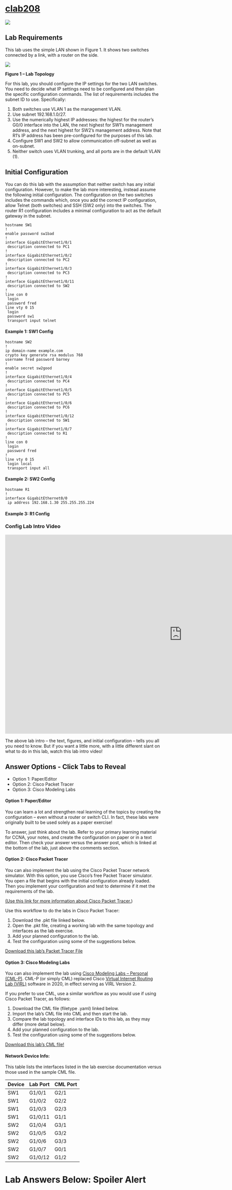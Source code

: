 # [clab208](https://www.certskills.com/clab208/)

![](../images/clab208_img1.svg)

## Lab Requirements

This lab uses the simple LAN shown in Figure 1. It shows two switches connected by a link, with a router on the side.

![](../images/clab208_img1.svg)

**Figure 1 – Lab Topology**

For this lab, you should configure the IP settings for the two LAN switches. You need to decide what IP settings need to be configured and then plan the specific configuration commands. The list of requirements includes the subnet ID to use. Specifically:

1. Both switches use VLAN 1 as the management VLAN.
2. Use subnet 192.168.1.0/27.
3. Use the numerically highest IP addresses: the highest for the router’s G0/0 interface into the LAN, the next highest for SW1’s management address, and the next highest for SW2’s management address. Note that R1’s IP address has been pre-configured for the purposes of this lab.
4. Configure SW1 and SW2 to allow communication off-subnet as well as on-subnet.
5. Neither switch uses VLAN trunking, and all ports are in the default VLAN (1).

## Initial Configuration

You can do this lab with the assumption that neither switch has any initial configuration. However, to make the lab more interesting, instead assume the following initial configuration. The configuration on the two switches includes the commands which, once you add the correct IP configuration, allow Telnet (both switches) and SSH (SW2 only) into the switches. The router R1 configuration includes a minimal configuration to act as the default gateway in the subnet.

    hostname SW1
    !
    enable password sw1bad
    !
    interface GigabitEthernet1/0/1  
     description connected to PC1 
    ! 
    interface GigabitEthernet1/0/2
     description connected to PC2
    ! 
    interface GigabitEthernet1/0/3  
     description connected to PC3 
    ! 
    interface GigabitEthernet1/0/11 
     description connected to SW2 
    ! 
    line con 0 
     login 
     password fred 
    line vty 0 15 
     login 
     password sw1 
     transport input telnet

#### Example 1: SW1 Config

    hostname SW2
    !
    ip domain-name example.com
    crypto key generate rsa modulus 768
    username fred password barney
    !
    enable secret sw2good
    !
    interface GigabitEthernet1/0/4
     description connected to PC4
    !
    interface GigabitEthernet1/0/5
     description connected to PC5
    !
    interface GigabitEthernet1/0/6
     description connected to PC6
    !
    interface GigabitEthernet1/0/12
     description connected to SW1
    ! 
    interface GigabitEthernet1/0/7
     description connected to R1
    !
    line con 0
     login
     password fred
    !
    line vty 0 15
     login local
     transport input all

#### Example 2: SW2 Config

    hostname R1
    !
    interface GigabitEthernet0/0
     ip address 192.168.1.30 255.255.255.224

#### Example 3: R1 Config







### Config Lab Intro Video

<iframe id="iframe-player-10" data-id="10" title="Switch IP Config: Config Lab Intro" width="1140" height="641" src="https://www.youtube.com/embed/zmy8jiktNOw?feature=oembed" frameborder="0" allow="accelerometer; autoplay; clipboard-write; encrypted-media; gyroscope; picture-in-picture; web-share" referrerpolicy="strict-origin-when-cross-origin" allowfullscreen></iframe>

The above lab intro – the text, figures, and initial configuration – tells you all you need to know. But if you want a little more, with a little different slant on what to do in this lab, watch this lab intro video!

## Answer Options - Click Tabs to Reveal

- Option 1: Paper/Editor
- Option 2: Cisco Packet Tracer
- Option 3: Cisco Modeling Labs

#### Option 1: Paper/Editor

You can learn a lot and strengthen real learning of the topics by creating the configuration – even without a router or switch CLI. In fact, these labs were originally built to be used solely as a paper exercise!

To answer, just think about the lab. Refer to your primary learning material for CCNA, your notes, and create the configuration on paper or in a text editor. Then check your answer versus the answer post, which is linked at the bottom of the lab, just above the comments section.

#### Option 2: Cisco Packet Tracer

You can also implement the lab using the Cisco Packet Tracer network simulator. With this option, you use Cisco’s free Packet Tracer simulator. You open a file that begins with the initial configuration already loaded. Then you implement your configuration and test to determine if it met the requirements of the lab.

[(Use this link for more information about Cisco Packet Tracer.](https://www.certskills.com/packettracer))

Use this workflow to do the labs in Cisco Packet Tracer:

1. Download the .pkt file linked below.
2. Open the .pkt file, creating a working lab with the same topology and interfaces as the lab exercise.
3. Add your planned configuration to the lab.
4. Test the configuration using some of the suggestions below.

[Download this lab’s Packet Tracer File](https://files.certskills.com/virl/clab208.pkt)

#### Option 3: Cisco Modeling Labs

You can also implement the lab using [Cisco Modeling Labs – Personal (CML-P)](https://developer.cisco.com/modeling-labs/). CML-P (or simply CML) replaced Cisco [Virtual Internet Routing Lab (VIRL)](https://virl.cisco.com/) software in 2020, in effect serving as VIRL Version 2.

If you prefer to use CML, use a similar workflow as you would use if using Cisco Packet Tracer, as follows:

1. Download the CML file (filetype .yaml) linked below.
2. Import the lab’s CML file into CML and then start the lab.
3. Compare the lab topology and interface IDs to this lab, as they may differ (more detail below).
4. Add your planned configuration to the lab.
5. Test the configuration using some of the suggestions below.

[Download this lab’s CML file!](https://files.certskills.com/virl/clab208.yaml)

#### Network Device Info:

This table lists the interfaces listed in the lab exercise documentation versus those used in the sample CML file.

| **Device** | **Lab Port** | **CML Port** |
| --- | --- | --- |
| SW1 | G1/0/1 | G2/1 |
| SW1 | G1/0/2 | G2/2 |
| SW1 | G1/0/3 | G2/3 |
| SW1 | G1/0/11 | G1/1 |
| SW2 | G1/0/4 | G3/1 |
| SW2 | G1/0/5 | G3/2 |
| SW2 | G1/0/6 | G3/3 |
| SW2 | G1/0/7 | G0/1 |
| SW2 | G1/0/12 | G1/2 |

# Lab Answers Below: Spoiler Alert